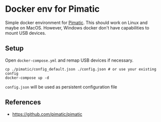 # Docker env for Pimatic

Simple docker environment for [Pimatic](https://github.com/pimatic/pimatic).
This should work on Linux and maybe on MacOS. However, Windows docker don't have
capabilities to mount USB devices.

## Setup
Open `docker-compose.yml` and remap USB devices if necessary.
```
cp ./pimatic/config_default.json ./config.json # or use your existing config
docker-compose up -d
```
`config.json` will be used as persistent configuration file

## References
- https://github.com/pimatic/pimatic
